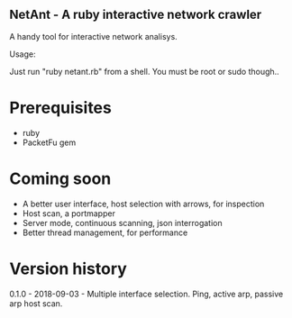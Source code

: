 ## NetAnt - A ruby interactive network crawler ##

A handy tool for interactive network analisys.

Usage:

Just run "ruby netant.rb" from a shell. You must be root or sudo though..


# Prerequisites #

- ruby
- PacketFu gem

# Coming soon #

- A better user interface, host selection with arrows, for inspection
- Host scan, a portmapper
- Server mode, continuous scanning, json interrogation
- Better thread management, for performance


# Version history #

0.1.0 - 2018-09-03 - Multiple interface selection. Ping, active arp, passive arp host scan.
